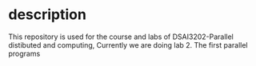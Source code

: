 # description
This repository is used for the course and labs of DSAI3202-Parallel distibuted and computing,
Currently we are doing lab 2. The first parallel programs

